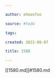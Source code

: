 ```yaml
---

author: ohmanfoo

source: #todo

tags: 

created: 2022-08-07

title: 1580

---
```

[[1580.md]]#1580.md
